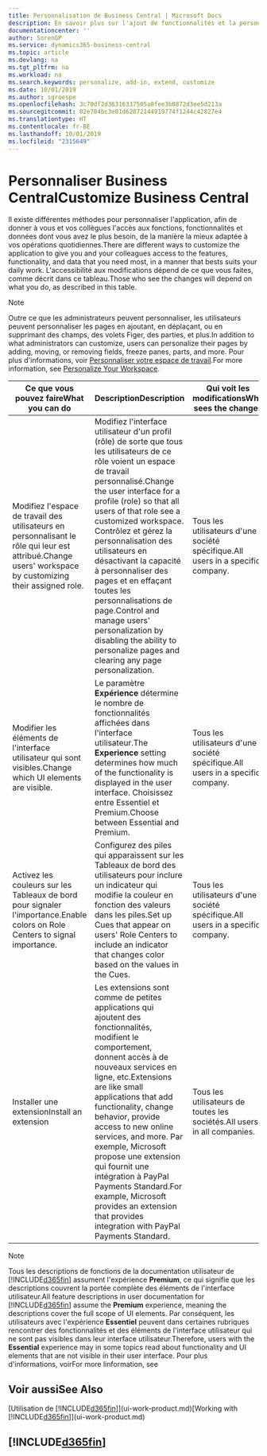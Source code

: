 ```yaml
---
title: Personnalisation de Business Central | Microsoft Docs
description: En savoir plus sur l'ajout de fonctionnalités et la personnalisation de Business Central.
documentationcenter: ''
author: SorenGP
ms.service: dynamics365-business-central
ms.topic: article
ms.devlang: na
ms.tgt_pltfrm: na
ms.workload: na
ms.search.keywords: personalize, add-in, extend, customize
ms.date: 10/01/2019
ms.author: sgroespe
ms.openlocfilehash: 3c70df2d36316337505a0fee3b0872d3ee5d213a
ms.sourcegitcommit: 02e704bc3e01d62072144919774f1244c42827e4
ms.translationtype: HT
ms.contentlocale: fr-BE
ms.lasthandoff: 10/01/2019
ms.locfileid: "2315649"
---
```

# <a name="customize-business-central"></a><span data-ttu-id="2534d-103">Personnaliser Business Central</span><span class="sxs-lookup"><span data-stu-id="2534d-103">Customize Business Central</span></span>
<span data-ttu-id="2534d-104">Il existe différentes méthodes pour personnaliser l'application, afin de donner à vous et vos collègues l'accès aux fonctions, fonctionnalités et données dont vous avez le plus besoin, de la manière la mieux adaptée à vos opérations quotidiennes.</span><span class="sxs-lookup"><span data-stu-id="2534d-104">There are different ways to customize the application to give you and your colleagues access to the features, functionality, and data that you need most, in a manner that bests suits your daily work.</span></span> <span data-ttu-id="2534d-105">L'accessibilité aux modifications dépend de ce que vous faites, comme décrit dans ce tableau.</span><span class="sxs-lookup"><span data-stu-id="2534d-105">Those who see the changes will depend on what you do, as described in this table.</span></span>

> [!NOTE]
> <span data-ttu-id="2534d-106">Outre ce que les administrateurs peuvent personnaliser, les utilisateurs peuvent personnaliser les pages en ajoutant, en déplaçant, ou en supprimant des champs, des volets Figer, des parties, et plus.</span><span class="sxs-lookup"><span data-stu-id="2534d-106">In addition to what administrators can customize, users can personalize their pages by adding, moving, or removing fields, freeze panes, parts, and more.</span></span> <span data-ttu-id="2534d-107">Pour plus d'informations, voir [Personnaliser votre espace de travail](ui-personalization-user.md).</span><span class="sxs-lookup"><span data-stu-id="2534d-107">For more information, see [Personalize Your Workspace](ui-personalization-user.md).</span></span>

| <span data-ttu-id="2534d-108">Ce que vous pouvez faire</span><span class="sxs-lookup"><span data-stu-id="2534d-108">What you can do</span></span>    |  <span data-ttu-id="2534d-109">Description</span><span class="sxs-lookup"><span data-stu-id="2534d-109">Description</span></span>  |  <span data-ttu-id="2534d-110">Qui voit les modifications</span><span class="sxs-lookup"><span data-stu-id="2534d-110">Who sees the changes</span></span>  |  <span data-ttu-id="2534d-111">Plus d'informations</span><span class="sxs-lookup"><span data-stu-id="2534d-111">More information</span></span>  |
|-----|---------------|---------|-------|
|<span data-ttu-id="2534d-112">Modifiez l'espace de travail des utilisateurs en personnalisant le rôle qui leur est attribué.</span><span class="sxs-lookup"><span data-stu-id="2534d-112">Change users' workspace by customizing their assigned role.</span></span>|<span data-ttu-id="2534d-113">Modifiez l'interface utilisateur d'un profil (rôle) de sorte que tous les utilisateurs de ce rôle voient un espace de travail personnalisé.</span><span class="sxs-lookup"><span data-stu-id="2534d-113">Change the user interface for a profile (role) so that all users of that role see a customized workspace.</span></span> <span data-ttu-id="2534d-114">Contrôlez et gérez la personnalisation des utilisateurs en désactivant la capacité à personnaliser des pages et en effaçant toutes les personnalisations de page.</span><span class="sxs-lookup"><span data-stu-id="2534d-114">Control and manage users' personalization by disabling the ability to personalize pages and clearing any page personalization.</span></span>|<span data-ttu-id="2534d-115">Tous les utilisateurs d'une société spécifique.</span><span class="sxs-lookup"><span data-stu-id="2534d-115">All users in a specific company.</span></span>|[<span data-ttu-id="2534d-116">Personnaliser les pages pour les profils</span><span class="sxs-lookup"><span data-stu-id="2534d-116">Customize Pages for Profiles</span></span>](ui-personalization-manage.md)|
|<span data-ttu-id="2534d-117">Modifier les éléments de l'interface utilisateur qui sont visibles.</span><span class="sxs-lookup"><span data-stu-id="2534d-117">Change which UI elements are visible.</span></span>|<span data-ttu-id="2534d-118">Le paramètre **Expérience** détermine le nombre de fonctionnalités affichées dans l'interface utilisateur.</span><span class="sxs-lookup"><span data-stu-id="2534d-118">The **Experience** setting determines how much of the functionality is displayed in the user interface.</span></span> <span data-ttu-id="2534d-119">Choisissez entre Essentiel et Premium.</span><span class="sxs-lookup"><span data-stu-id="2534d-119">Choose between Essential and Premium.</span></span>|<span data-ttu-id="2534d-120">Tous les utilisateurs d'une société spécifique.</span><span class="sxs-lookup"><span data-stu-id="2534d-120">All users in a specific company.</span></span>|[<span data-ttu-id="2534d-121">Modifier les fonctionnalités affichées</span><span class="sxs-lookup"><span data-stu-id="2534d-121">Change Which Features are Displayed</span></span>](ui-experiences.md)|
|<span data-ttu-id="2534d-122">Activez les couleurs sur les Tableaux de bord pour signaler l'importance.</span><span class="sxs-lookup"><span data-stu-id="2534d-122">Enable colors on Role Centers to signal importance.</span></span>|<span data-ttu-id="2534d-123">Configurez des piles qui apparaissent sur les Tableaux de bord des utilisateurs pour inclure un indicateur qui modifie la couleur en fonction des valeurs dans les piles.</span><span class="sxs-lookup"><span data-stu-id="2534d-123">Set up Cues that appear on users' Role Centers to include an indicator that changes color based on the values in the Cues.</span></span>|<span data-ttu-id="2534d-124">Tous les utilisateurs d'une société spécifique.</span><span class="sxs-lookup"><span data-stu-id="2534d-124">All users in a specific company.</span></span>|[<span data-ttu-id="2534d-125">Configurer un indicateur coloré sur des piles</span><span class="sxs-lookup"><span data-stu-id="2534d-125">Set Up a Colored Indicator on Cues</span></span>](admin-how-set-up-colored-indicator-on-cues.md)|
|<span data-ttu-id="2534d-126">Installer une extension</span><span class="sxs-lookup"><span data-stu-id="2534d-126">Install an extension</span></span>|<span data-ttu-id="2534d-127">Les extensions sont comme de petites applications qui ajoutent des fonctionnalités, modifient le comportement, donnent accès à de nouveaux services en ligne, etc.</span><span class="sxs-lookup"><span data-stu-id="2534d-127">Extensions are like small applications that add functionality, change behavior, provide access to new online services, and more.</span></span> <span data-ttu-id="2534d-128">Par exemple, Microsoft propose une extension qui fournit une intégration à PayPal Payments Standard.</span><span class="sxs-lookup"><span data-stu-id="2534d-128">For example, Microsoft provides an extension that provides integration with PayPal Payments Standard.</span></span>|<span data-ttu-id="2534d-129">Tous les utilisateurs de toutes les sociétés.</span><span class="sxs-lookup"><span data-stu-id="2534d-129">All users in all companies.</span></span>|[<span data-ttu-id="2534d-130">Personnalisation à l'aide d'extensions</span><span class="sxs-lookup"><span data-stu-id="2534d-130">Customizing Using Extensions</span></span>](ui-extensions.md)|
> [!NOTE]
> <span data-ttu-id="2534d-131">Tous les descriptions de fonctions de la documentation utilisateur de [!INCLUDE[d365fin](includes/d365fin_md.md)] assument l'expérience **Premium**, ce qui signifie que les descriptions couvrent la portée complète des éléments de l'interface utilisateur.</span><span class="sxs-lookup"><span data-stu-id="2534d-131">All feature descriptions in user documentation for [!INCLUDE[d365fin](includes/d365fin_md.md)] assume the **Premium** experience, meaning the descriptions cover the full scope of UI elements.</span></span> <span data-ttu-id="2534d-132">Par conséquent, les utilisateurs avec l'expérience **Essentiel** peuvent dans certaines rubriques rencontrer des fonctionnalités et des éléments de l'interface utilisateur qui ne sont pas visibles dans leur interface utilisateur.</span><span class="sxs-lookup"><span data-stu-id="2534d-132">Therefore, users with the **Essential** experience may in some topics read about functionality and UI elements that are not visible in their user interface.</span></span> <span data-ttu-id="2534d-133">Pour plus d'informations, voir</span><span class="sxs-lookup"><span data-stu-id="2534d-133">For more linformation, see</span></span>

## <a name="see-also"></a><span data-ttu-id="2534d-134">Voir aussi</span><span class="sxs-lookup"><span data-stu-id="2534d-134">See Also</span></span>
<span data-ttu-id="2534d-135">[Utilisation de [!INCLUDE[d365fin](includes/d365fin_md.md)]](ui-work-product.md)</span><span class="sxs-lookup"><span data-stu-id="2534d-135">[Working with [!INCLUDE[d365fin](includes/d365fin_md.md)]](ui-work-product.md)</span></span>  

## [!INCLUDE[d365fin](includes/free_trial_md.md)]  
